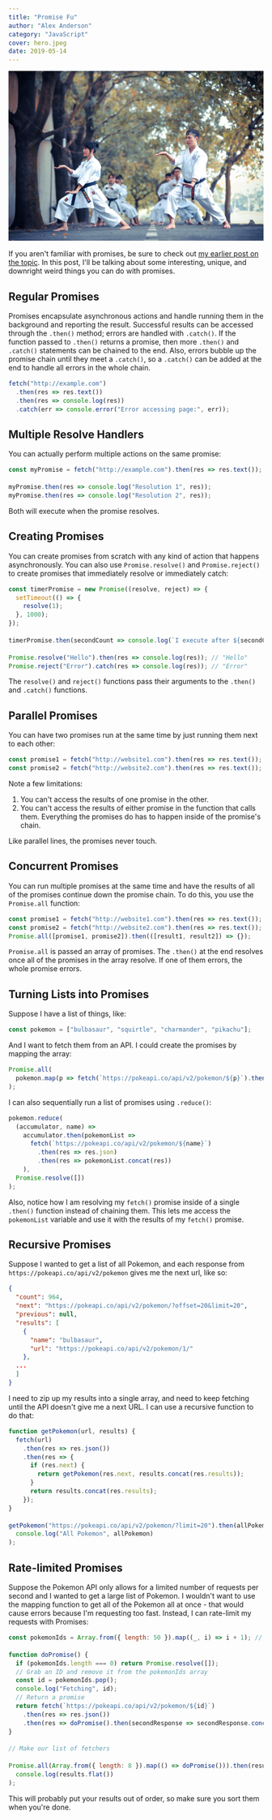 ```yaml
---
title: "Promise Fu"
author: "Alex Anderson"
category: "JavaScript"
cover: hero.jpeg
date: 2019-05-14
---
```


![Hero](hero.jpeg)

If you aren't familiar with promises, be sure to check out [my earlier post on the topic](/blog/i-promise-youll-like-this/). In this post, I'll be talking about some interesting, unique, and downright weird things you can do with promises.

## Regular Promises

Promises encapsulate asynchronous actions and handle running them in the background and reporting the result. Successful results can be accessed through the `.then()` method; errors are handled with `.catch()`. If the function passed to `.then()` returns a promise, then more `.then()` and `.catch()` statements can be chained to the end. Also, errors bubble up the promise chain until they meet a `.catch()`, so a `.catch()` can be added at the end to handle all errors in the whole chain.

```javascript
fetch("http://example.com")
  .then(res => res.text())
  .then(res => console.log(res))
  .catch(err => console.error("Error accessing page:", err));
```

## Multiple Resolve Handlers

You can actually perform multiple actions on the same promise:

```javascript
const myPromise = fetch("http://example.com").then(res => res.text());

myPromise.then(res => console.log("Resolution 1", res));
myPromise.then(res => console.log("Resolution 2", res));
```

Both will execute when the promise resolves.

## Creating Promises

You can create promises from scratch with any kind of action that happens asynchronously. You can also use `Promise.resolve()` and `Promise.reject()` to create promises that immediately resolve or immediately catch:

```javascript
const timerPromise = new Promise((resolve, reject) => {
  setTimeout(() => {
    resolve(1);
  }, 1000);
});

timerPromise.then(secondCount => console.log(`I execute after ${secondCount} second!`)); // I execute after 1 second

Promise.resolve("Hello").then(res => console.log(res)); // "Hello"
Promise.reject("Error").catch(res => console.log(res)); // "Error"
```

The `resolve()` and `reject()` functions pass their arguments to the `.then()` and `.catch()` functions.

## Parallel Promises

You can have two promises run at the same time by just running them next to each other:

```javascript
const promise1 = fetch("http://website1.com").then(res => res.text());
const promise2 = fetch("http://website2.com").then(res => res.text());
```

Note a few limitations:

1. You can't access the results of one promise in the other.
2. You can't access the results of either promise in the function that calls them. Everything the promises do has to happen inside of the promise's chain.

Like parallel lines, the promises never touch.

## Concurrent Promises

You can run multiple promises at the same time and have the results of all of the promises continue down the promise chain. To do this, you use the `Promise.all` function:

```javascript
const promise1 = fetch("http://website1.com").then(res => res.text());
const promise2 = fetch("http://website2.com").then(res => res.text());
Promise.all([promise1, promise2]).then(([result1, result2]) => {});
```

`Promise.all` is passed an array of promises. The `.then()` at the end resolves once all of the promises in the array resolve. If one of them errors, the whole promise errors.

## Turning Lists into Promises

Suppose I have a list of things, like:

```javascript
const pokemon = ["bulbasaur", "squirtle", "charmander", "pikachu"];
```

And I want to fetch them from an API. I could create the promises by mapping the array:

```javascript
Promise.all(
  pokemon.map(p => fetch(`https://pokeapi.co/api/v2/pokemon/${p}`).then(res => res.json))
);
```

I can also sequentially run a list of promises using `.reduce()`:

```javascript
pokemon.reduce(
  (accumulator, name) =>
    accumulator.then(pokemonList =>
      fetch(`https://pokeapi.co/api/v2/pokemon/${name}`)
        .then(res => res.json)
        .then(res => pokemonList.concat(res))
    ),
  Promise.resolve([])
);
```

Also, notice how I am resolving my `fetch()` promise inside of a single `.then()` function instead of chaining them. This lets me access the `pokemonList` variable and use it with the results of my `fetch()` promise.

## Recursive Promises

Suppose I wanted to get a list of all Pokemon, and each response from `https://pokeapi.co/api/v2/pokemon` gives me the next url, like so:

```json
{
  "count": 964,
  "next": "https://pokeapi.co/api/v2/pokemon/?offset=20&limit=20",
  "previous": null,
  "results": [
    {
      "name": "bulbasaur",
      "url": "https://pokeapi.co/api/v2/pokemon/1/"
    },
  ...
  ]
}
```

I need to zip up my results into a single array, and need to keep fetching until the API doesn't give me a next URL. I can use a recursive function to do that:

```javascript
function getPokemon(url, results) {
  fetch(url)
    .then(res => res.json())
    .then(res => {
      if (res.next) {
        return getPokemon(res.next, results.concat(res.results));
      }
      return results.concat(res.results);
    });
}

getPokemon("https://pokeapi.co/api/v2/pokemon/?limit=20").then(allPokemon =>
  console.log("All Pokemon", allPokemon)
);
```

## Rate-limited Promises

Suppose the Pokemon API only allows for a limited number of requests per second and I wanted to get a large list of Pokemon. I wouldn't want to use the mapping function to get all of the Pokemon all at once - that would cause errors because I'm requesting too fast. Instead, I can rate-limit my requests with Promises:

```javascript
const pokemonIds = Array.from({ length: 50 }).map((_, i) => i + 1); // [1,2,3,4,...,100]

function doPromise() {
  if (pokemonIds.length === 0) return Promise.resolve([]);
  // Grab an ID and remove it from the pokemonIds array
  const id = pokemonIds.pop();
  console.log("Fetching", id);
  // Return a promise
  return fetch(`https://pokeapi.co/api/v2/pokemon/${id}`)
    .then(res => res.json())
    .then(res => doPromise().then(secondResponse => secondResponse.concat(res)));
}

// Make our list of fetchers

Promise.all(Array.from({ length: 8 }).map(() => doPromise())).then(results =>
  console.log(results.flat())
);
```

This will probably put your results out of order, so make sure you sort them when you're done.
